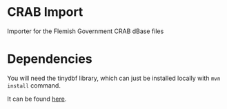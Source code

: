 # CRAB Import
Importer for the Flemish Government CRAB dBase files

# Dependencies
You will need the tinydbf library, which can just be installed locally with `mvn install` command.

It can be found [here](https://github.com/jandk/tinydbf).
